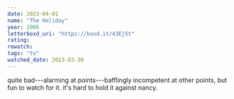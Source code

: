 ```yaml
---
date: 2023-04-01
name: "The Holiday"
year: 2006
letterboxd_uri: "https://boxd.it/43Ej5t"
rating: 
rewatch: 
tags: "tv"
watched_date: 2023-03-30
---
```


quite bad---alarming at points---bafflingly incompetent at other points, but fun to watch for it. it's hard to hold it against nancy.
